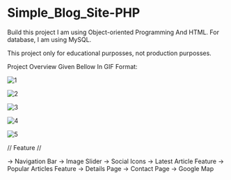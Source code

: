 # Simple_Blog_Site-PHP
Build this project I am using  Object-oriented Programming And HTML. For database, I am using MySQL.

This project only for educational purposses, not production purposses.

Project Overview Given Bellow In GIF Format: 

![1](https://user-images.githubusercontent.com/25556768/109424853-df09ed80-7a0f-11eb-9e07-748a235929a8.gif)

![2](https://user-images.githubusercontent.com/25556768/109424865-ecbf7300-7a0f-11eb-9757-daafc54d7512.gif)

![3](https://user-images.githubusercontent.com/25556768/109424880-f8129e80-7a0f-11eb-974c-bf68f74a8338.gif)

![4](https://user-images.githubusercontent.com/25556768/109424894-0496f700-7a10-11eb-92d0-d8cc136b3d19.gif)

![5](https://user-images.githubusercontent.com/25556768/109424906-11b3e600-7a10-11eb-98cb-adad2f2d2db2.gif)

// Feature //

  -> Navigation Bar
  -> Image Slider
  -> Social Icons
  -> Latest Article Feature
  -> Popular Articles Feature
  -> Details Page
  -> Contact Page
  -> Google Map

